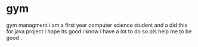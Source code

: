 # gym
gym managment
i am a first year computer science student and a did this for java project i hope its good i know i have a lot to do so pls help me to be good .

